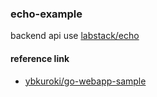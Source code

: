 ### echo-example
backend api use [labstack/echo](https://github.com/labstack/echo)

#### reference link
- [ybkuroki/go-webapp-sample](https://github.com/ybkuroki/go-webapp-sample)

